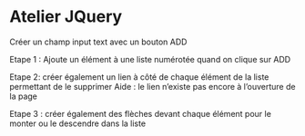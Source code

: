 # Atelier JQuery

Créer un champ input text avec un bouton ADD

Etape 1 : Ajoute un élément à une liste numérotée quand on clique sur ADD

Etape 2: créer également un lien à côté de chaque élément de la liste permettant de le supprimer 
Aide : le lien n’existe pas encore à l’ouverture de la page

Etape 3 : créer également des flèches devant chaque élément pour le monter ou le descendre dans la liste
